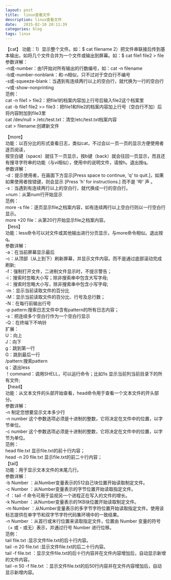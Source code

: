 ```yaml
---
layout: post
title:  linux查看文件
description: linux查看文件
date:   2015-02-10 20:11:39
categories: blog
tags: linux
---
```

【cat】
功能：1）显示整个文件。如：$ cat filename
   2）把文件串联接后传到基本输出，如将几个文件合并为一个文件或输出到屏幕。如：$ cat file1 file2 > file                                                            
参数详解：                                                                                                                                                        
-n或-number：由1开始对所有输出的行数编号，如：cat -n filename                                                                                                     
-b或-number-nonblank：和-n相似，只不过对于空白行不编号                                                                                                            
-s或-squeeze-blank：当遇到有连续两行以上的空白行，就代换为一行的空白行                                                                                            
-v或-show-nonprinting                                                                                                                                             
范例：                                                                                                                                                            
cat -n file1 > file2：把file1的档案内容加上行号后输入file2这个档案里                                                                                              
cat -b file1 file2 >> file3：把file1和file2的档案内容加上行号（空白行不加）后将内容附加到file3里                                                                  
cat /dev/null > /etc/test.txt：清空/etc/test.txt档案内容                                                                                                          
cat > filename:创建新文件                                                                                                                                         
                                                                                                                                                                  
【more】                                                                                                                                                          
功能：以百分比的形式查看日志，类似cat，不过会以一页一页的显示方便使用者逐页阅读，                                                                                 
按空白键（space）就往下一页显示，按b键（back）就会往回一页显示，而且还有搜寻字符串的功能（与vi相似），使用中的说明文件，请按h。退出按q。                          
参数详解：                                                                                                                                                        
-d：提示使用者，在画面下方显示[Press space to continue, 'q' to quit.]，如果如果使用者按错键，则会显示 [Press 'h' for instructions.] 而不是 '哔' 声 。             
-s：当遇到有连续两行以上的空白行，就代换成一行的空白行。                                                                                                          
+num：从第num行开始显示                                                                                                                                           
范例：                                                                                                                                                            
more -s file：逐页显示file之档案内容，如有连续两行以上空白行则以一行空白行显示。                                                                                  
more +20 file：从第20行开始显示file之档案内容。                                                                                                                   
【less】                                                                                                                                                          
功能：less命令可以对文件或其他输出进行分页显示，与more命令相似。退出按q。                                                                                         
参数详解：                                                                                                                                                        
-a：在当前屏幕显示最后                                                                                                                                            
-c：从顶部（从上到下）刷新屏幕，并显示文件内容。而不是通过底部滚动完成刷新;                                                                                       
-f：强制打开文件，二进制文件显示时，不提示警告；                                                                                                                  
-i：搜索时忽略大小写；除非搜索串中包含大写字母;                                                                                                                   
-I：搜索时忽略大小写，除非搜索串中包含小写字母;                                                                                                                   
-m：显示当前读取文件的百分比                                                                                                                                      
-M：显示当前读取文件的百分比、行号及总行数；                                                                                                                      
-N：在每行前输出行号                                                                                                                                              
-p pattern:搜索日志文件中含有pattern的所有日志内容；                                                                                                              
-s：把连续多个空白行作为一个空白行显示                                                                                                                            
-Q：在终端下不响铃                                                                                                                                                
扩展：                                                                                                                                                            
U：向上                                                                                                                                                           
J：向下                                                                                                                                                           
g：跳到第一行                                                                                                                                                     
G：跳到最后一行                                                                                                                                                   
/pattern:搜索pattern                                                                                                                                              
q：退出less                                                                                                                                                       
！command：调用SHELL，可以运行命令；比如!ls 显示当前列当前目录下的所有文件;                                                                                       
【head】                                                                                                                                                          
功能：从文本文件的头部开始查看，head命令用于查看一个文本文件的开头部分。                                                                                          
参数详解：                                                                                                                                                        
-n 制定您想要显示文本多少行                                                                                                                                       
-n number 这个参数选项必须是十进制的整数，它将决定在文件中的位置，以字节单位。                                                                                    
-c number 这个参数选项必须是十进制的整数，它将决定在文件中的位置，以字节为单位。                                                                                  
范例：                                                                                                                                                            
head file.txt 显示file.txt的前十行内容；                                                                                                                          
head -n 20 file.txt 显示file.txt的前二十行内容；                                                                                                                  
【tail】                                                                                                                                                          
功能：用于显示文本文件的末尾几行。                                                                                                                                
参数详解：                                                                                                                                                        
-b Number  ：从Number变量表示的512自己块位置开始读取制定文件。                                                                                                    
-c Number  ：从Number变量表示的字节位置开始读取指定文件。                                                                                                         
-f         ：tail -f 命令可用于监视另一个进程正在写入的文件的增长。                                                                                               
-k Number  ：从Number变量表示的1KB块位置开始读取制定文件。                                                                                                        
-m Number  ：从Number变量表示的多字节字符位置开始读取指定文件。使用该标志提供在单字节和双字节字符代码集环境中的一致结果。                                         
-n Number  ：从首行或末行位置来读取指定文件，位置由 Number 变量的符号（+ 或 - 或无）表示，并通过行号 Number 进行位移。                                            
范例：                                                                                                                                                            
tail file.txt :显示文件file.txt的后十行内容。                                                                                                                     
tail -n 20 file.txt :显示文件file.txt的后二十行内容。                                                                                                             
tail -f file.txt ：显示文件file.txt的后十行内容并在文件内容增加后，自动显示新增的文件内容。                                                                       
tail -n 50 -f file.txt ：显示文件file.txt的后50行内容并在文件内容增加后，自动显示新增内容。                                                                       